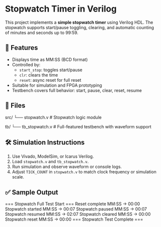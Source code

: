 # Stopwatch Timer in Verilog

This project implements a **simple stopwatch timer** using Verilog HDL. The stopwatch supports start/pause toggling, clearing, and automatic counting of minutes and seconds up to 99:59.

## 🔧 Features

- Displays time as MM:SS (BCD format)
- Controlled by:
  - `start_stop`: toggles start/pause
  - `clr`: clears the time
  - `reset`: async reset for full reset
- Suitable for simulation and FPGA prototyping
- Testbench covers full behavior: start, pause, clear, reset, resume

## 🧪 Files
src/
└── stopwatch.v # Stopwatch logic module

tb/
└── tb_stopwatch.v # Full-featured testbench with waveform support
## 🛠️ Simulation Instructions

1. Use Vivado, ModelSim, or Icarus Verilog.
2. Load `stopwatch.v` and `tb_stopwatch.v`.
3. Run simulation and observe waveform or console logs.
4. Adjust `TICK_COUNT` in `stopwatch.v` to match clock frequency or simulation scale.

## ✅ Sample Output
=== Stopwatch Full Test Start ===
Reset complete
MM:SS -> 00:00
Stopwatch started
MM:SS -> 00:07
Stopwatch paused
MM:SS -> 00:07
Stopwatch resumed
MM:SS -> 02:07
Stopwatch cleared
MM:SS -> 00:00
Stopwatch reset
MM:SS -> 00:00
=== Stopwatch Test Complete ===
